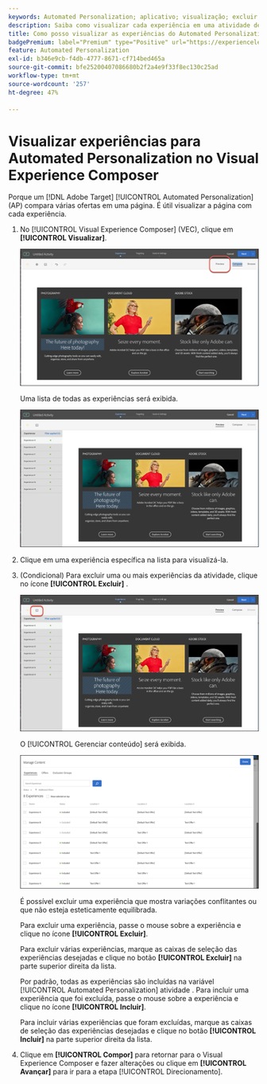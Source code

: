 ```yaml
---
keywords: Automated Personalization; aplicativo; visualização; excluir experiência;
description: Saiba como visualizar cada experiência em uma atividade de Automated Personalization (AP) no Adobe [!DNL Target] usando o Visual Experience Composer (VEC).
title: Como posso visualizar as experiências do Automated Personalization no VEC?
badgePremium: label="Premium" type="Positive" url="https://experienceleague.adobe.com/docs/target/using/introduction/intro.html?lang=en#premium newtab=true" tooltip="See what's included in Target Premium."
feature: Automated Personalization
exl-id: b346e9cb-f4db-4777-8671-cf714bed465a
source-git-commit: bfe25200407086680b2f2a4e9f33f8ec130c25ad
workflow-type: tm+mt
source-wordcount: '257'
ht-degree: 47%

---
```


# Visualizar experiências para Automated Personalization no Visual Experience Composer

Porque um [!DNL Adobe Target] [!UICONTROL Automated Personalization] (AP) compara várias ofertas em uma página. É útil visualizar a página com cada experiência.

1. No [!UICONTROL Visual Experience Composer] (VEC), clique em **[!UICONTROL Visualizar]**.

   ![Ícone Visualizar](/help/main/c-activities/t-automated-personalization/assets/preview.png)

   Uma lista de todas as experiências será exibida.

   ![Visualizar experiências](/help/main/c-activities/t-automated-personalization/assets/ap_preview-new.png)

1. Clique em uma experiência específica na lista para visualizá-la.

1. (Condicional) Para excluir uma ou mais experiências da atividade, clique no ícone **[!UICONTROL Excluir]** .

   ![Ícone Excluir](/help/main/c-activities/t-automated-personalization/assets/ap_exclude-new.png)

   O [!UICONTROL Gerenciar conteúdo] será exibida.

   ![Caixa de diálogo Gerenciar conteúdo](/help/main/c-activities/t-automated-personalization/assets/preview-exclude.png)

   É possível excluir uma experiência que mostra variações conflitantes ou que não esteja esteticamente equilibrada.

   Para excluir uma experiência, passe o mouse sobre a experiência e clique no ícone **[!UICONTROL Excluir]**.

   Para excluir várias experiências, marque as caixas de seleção das experiências desejadas e clique no botão **[!UICONTROL Excluir]** na parte superior direita da lista.

   Por padrão, todas as experiências são incluídas na variável [!UICONTROL Automated Personalization] atividade . Para incluir uma experiência que foi excluída, passe o mouse sobre a experiência e clique no ícone **[!UICONTROL Incluir]**.

   Para incluir várias experiências que foram excluídas, marque as caixas de seleção das experiências desejadas e clique no botão **[!UICONTROL Incluir]** na parte superior direita da lista.

1. Clique em **[!UICONTROL Compor]** para retornar para o Visual Experience Composer e fazer alterações ou clique em **[!UICONTROL Avançar]** para ir para a etapa [!UICONTROL Direcionamento].
